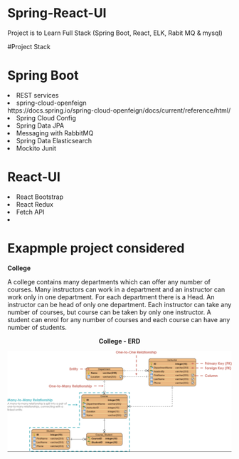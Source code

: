 # Spring-React-UI
Project is to Learn Full Stack (Spring Boot, React, ELK, Rabit MQ &amp; mysql)

#Project Stack
# Spring Boot
<li>REST services</li>
<li>spring-cloud-openfeign</li>https://docs.spring.io/spring-cloud-openfeign/docs/current/reference/html/
<li>Spring Cloud Config</li>
<li>Spring Data JPA</li>
<li>Messaging with RabbitMQ</li>
<li>Spring Data Elasticsearch</li>
<li>Mockito Junit</li>

# React-UI
<li>React Bootstrap</li>
<li>React Redux</li>
<li>Fetch API<li>

# Exapmple project considered 
<p><b> College </b></p> 
<p>A college contains many departments which can offer any number of courses. Many instructors can work in a department and an instructor can work only in one department. For each department there is a Head. An instructor can be head of only one department. Each instructor can take any number of courses, but course can be taken by only one instructor. A student can enrol for any number of courses and each course can have any number of students.</p>

<p><center><b>College - ERD</b></center></p>

![img_1.png](/ERD-College.png)
